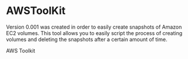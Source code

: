 AWSToolKit
==========
Version 0.001 was created in order to easily create snapshots of Amazon EC2 volumes. 
This tool allows you to easily script the process of creating volumes and deleting the snapshots after a certain amount of time.

AWS Toolkit